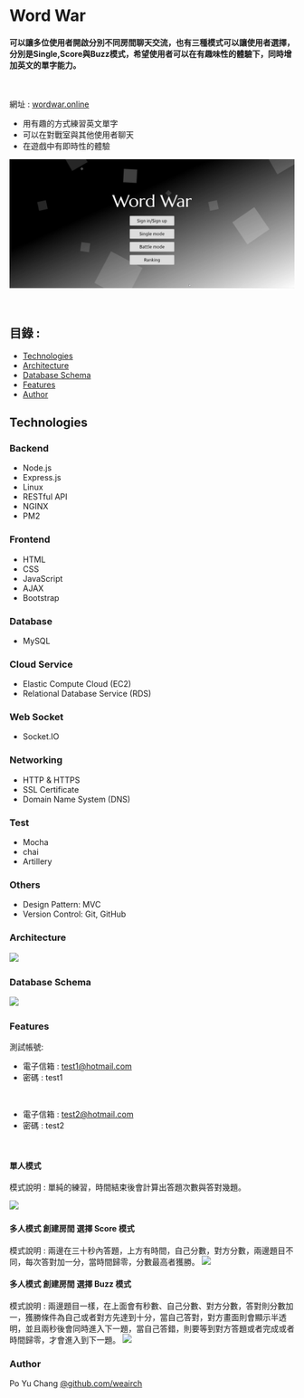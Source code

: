 # Word War
#### 可以讓多位使用者開啟分別不同房間聊天交流，也有三種模式可以讓使用者選擇，分別是Single,Score與Buzz模式，希望使用者可以在有趣味性的體驗下，同時增加英文的單字能力。
<br>

網址 : [wordwar.online](https://wordwar.online "網址:")

- 用有趣的方式練習英文單字
- 可以在對戰室與其他使用者聊天
- 在遊戲中有即時性的體驗



![](https://github.com/weairch/Gif/blob/master/index.gif)

<br>


## 目錄 :


- [Technologies](https://github.com/weairch/word#technologies "Technologies")
- [Architecture](https://github.com/weairch/word#architecture "Architecture")
- [Database Schema](https://github.com/weairch/word#database-schema "Database Schema")
- [Features](https://github.com/weairch/word#features "Features")
- [Author](https://github.com/weairch/word#author "Author")

## Technologies
### Backend
 - Node.js
 - Express.js
 - Linux
 - RESTful API
 - NGINX
 - PM2

### Frontend
 - HTML
 - CSS
 - JavaScript
 - AJAX
 - Bootstrap

### Database
 - MySQL

### Cloud Service
 - Elastic Compute Cloud (EC2)
 - Relational Database Service (RDS)

### Web Socket
 - Socket.IO

### Networking
 - HTTP & HTTPS
 - SSL Certificate 
 - Domain Name System (DNS)

### Test
- Mocha
- chai
- Artillery

### Others
 - Design Pattern: MVC
 - Version Control: Git, GitHub

### Architecture
![](https://poyu0730.s3-ap-northeast-1.amazonaws.com/%E7%B5%90%E6%A7%8B%E5%9C%96.png)

### Database Schema
![](https://poyu0730.s3-ap-northeast-1.amazonaws.com/%E8%B3%87%E6%96%99%E5%BA%AB%E6%9E%B6%E6%A7%8B.jpg)


### Features

測試帳號:
- 電子信箱 : test1@hotmail.com
- 密碼 : test1
<br>


- 電子信箱 : test2@hotmail.com
- 密碼 : test2

<br>

#### 單人模式
模式說明 : 單純的練習，時間結束後會計算出答題次數與答對幾題。

![](https://github.com/weairch/Gif/blob/master/single.gif)

#### 多人模式 創建房間 選擇 Score 模式
模式說明 : 兩邊在三十秒內答題，上方有時間，自己分數，對方分數，兩邊題目不同，每次答對加一分，當時間歸零，分數最高者獲勝。
![](https://github.com/weairch/Gif/blob/master/score.gif)


#### 多人模式 創建房間 選擇 Buzz 模式
模式說明 : 兩邊題目一樣，在上面會有秒數、自己分數、對方分數，答對則分數加一，獲勝條件為自己或者對方先達到十分，當自己答對，對方畫面則會顯示半透明，並且兩秒後會同時進入下一題，當自己答錯，則要等到對方答題或者完成或者時間歸零，才會進入到下一題。
![](https://github.com/weairch/Gif/blob/master/Buzz.gif)


### Author

Po Yu Chang [@github.com/weairch](https://github.com/weairch "github.com/weairch")



